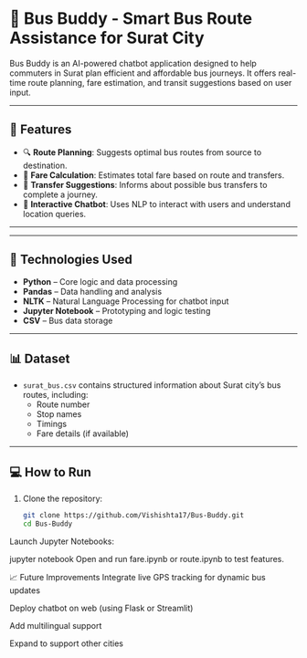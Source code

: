 # 🚌 Bus Buddy - Smart Bus Route Assistance for Surat City

Bus Buddy is an AI-powered chatbot application designed to help commuters in Surat plan efficient and affordable bus journeys. It offers real-time route planning, fare estimation, and transit suggestions based on user input.

---

## 🚀 Features

- 🔍 **Route Planning**: Suggests optimal bus routes from source to destination.
- 💱 **Fare Calculation**: Estimates total fare based on route and transfers.
- 🔄 **Transfer Suggestions**: Informs about possible bus transfers to complete a journey.
- 💬 **Interactive Chatbot**: Uses NLP to interact with users and understand location queries.

---


---

## 🧠 Technologies Used

- **Python** – Core logic and data processing
- **Pandas** – Data handling and analysis
- **NLTK** – Natural Language Processing for chatbot input
- **Jupyter Notebook** – Prototyping and logic testing
- **CSV** – Bus data storage

---

## 📊 Dataset

- `surat_bus.csv` contains structured information about Surat city’s bus routes, including:
  - Route number
  - Stop names
  - Timings
  - Fare details (if available)

---

## 💻 How to Run

1. Clone the repository:
   ```bash
   git clone https://github.com/Vishishta17/Bus-Buddy.git
   cd Bus-Buddy
Launch Jupyter Notebooks:

jupyter notebook
Open and run fare.ipynb or route.ipynb to test features.

📈 Future Improvements
Integrate live GPS tracking for dynamic bus updates

Deploy chatbot on web (using Flask or Streamlit)

Add multilingual support

Expand to support other cities


